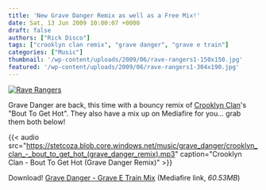 ```yaml
---
title: 'New Grave Danger Remix as well as a Free Mix!'
date: Sat, 13 Jun 2009 10:00:07 +0000
draft: false
authors: ["Rick Disco"]
tags: ["crooklyn clan remix", "grave danger", "grave e train"]
categories: ["Music"]
thumbnail: '/wp-content/uploads/2009/06/rave-rangers1-150x150.jpg'
featured: '/wp-content/uploads/2009/06/rave-rangers1-304x190.jpg'
---
```


[![Rave Rangers](/wp-content/uploads/2009/06/rave-rangers.jpg "Rave Rangers")](/wp-content/uploads/2009/06/rave-rangers.jpg)

Grave Danger are back, this time with a bouncy remix of [Crooklyn Clan](http://www.myspace.com/crooklynclan "Crooklyn Clan on Myspace")'s "Bout To Get Hot". They also have a mix up on Mediafire for you... grab them both below!

{{< audio
    src="https://stetcoza.blob.core.windows.net/music/grave_danger/crooklyn_clan_-_bout_to_get_hot_(grave_danger_remix).mp3"
    caption="Crooklyn Clan - Bout To Get Hot (Grave Danger Remix)" >}}

Download! [Grave Danger - Grave E Train Mix](http://www.mediafire.com/file/zzzxk01nmbg/GRAVE%20E%20TRAIN.mp3) (Mediafire link, _60.53MB_)
